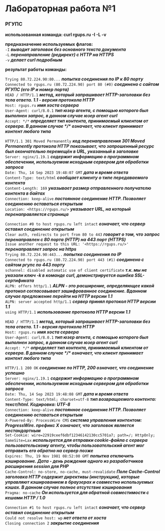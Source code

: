 # Лабораторная работа №1
### РГУПС
**использованная команда: curl rgups.ru -I -L -v**

**предназначение используемых флагов:**\
`-I` ***выводит заголовок без основного текста документа***\
`-L` ***перенаправление (редирект) с HTTP на HTTPS***\
`-v` ***делает curl подробным***

**результат работы команды:**

`Trying 80.72.224.90:80...` ***попытка соединения по IP к 80 порту***\
`Connected to rgups.ru (80.72.224.90) port 80 (#0)` ***соединено с сайтом РГУПС (его IP и номер порта)***\
`HEAD / HTTP/1.1` ***метод, который запрашивает HTTP-заголовки без тела ответа. 1.1 - версия протокола HTTP***\
`Host: rgups.ru` ***имя хоста сервера***\
`User-Agent: curl/8.0.1` ***тип юзер агента, с помощью которого был выполнен запрос, в данном случае юзер агент curl***\
`Accept: */*` ***определяет тип контента, принимаемый клиентом от сервера. В данном случае \*/\* означает, что клиент принимает контент любого типа*** 

`HTTP/1.1 301 Moved Permanently` ***код перенаправления 301 Moved Permanently протокола HTTP показывает, что запрошенный ресурс был окончательно перемещён в URL, указанный в заголовке***\
`Server: nginx/1.19.1` ***содержит информацию о программном обеспечении, используемом исходным сервером для обработки запроса***\
`Date: Thu, 14 Sep 2023 19:48:07 GMT` ***дата и время ответа***\
`Content-Type: text/html` ***сообщает клиенту о типе передаваемого контента***\
`Content-Length: 169` ***указывает размер отправленного получателю контента в байтах***\
`Connection: keep-alive` ***постоянное соединение HTTP. Позволяет соединению оставаться открытым***\
`Location: <https://rgups.ru/>` ***указывает URL, на который перенаправляется страница***

`Connection #0 to host rgups.ru left intact` ***означает, что сервер оставил соединение открытым***\
`Clear auth, redirects to port from 80 to 443` ***говорит о том, что запрос перенаправлен с 80 порта (HTTP) на 443 порт (HTTPS)***\
`Issue another request to this URL: '<https://rgups.ru/>'` ***перенаправляет запрос на https***\
`Trying 80.72.224.90:443...` ***попытка соединения по IP***\
`Connected to rgups.ru (80.72.224.90) port 443 (#1)` ***соединено с сайтом ргупс по 443 порту***\
`schannel: disabled automatic use of client certificate` ***т.к. мы не указали ключ -k в команде curl, демонстрируется ошибка SSL-сертификата***\
`ALPN: offers http/1.1` ***ALPN - это расширение, определяющее какой протокол согласовывает зашифрованное соединение. Вданном случае предложение перейти на HTTP версии 1.1***\
`ALPN: server accepted http/1.1` ***сервер принял протокол HTTP версии 1.1***\
`using HTTP/1.1` ***использование протокола HTTP версии 1.1***

`HEAD / HTTP/1.1` ***метод, который запрашивает HTTP-заголовки без тела ответа. 1.1 - версия протокола HTTP***\
`Host: rgups.ru` ***имя хоста сервера***\
`User-Agent: curl/8.0.1` ***тип юзер агента, с помощью которого был выполнен запрос, в данном случае юзер агент curl***\
`Accept: */*` ***определяет тип контента, принимаемый клиентом от сервера. В данном случае \*/\* означает, что клиент принимает контент любого типа***

`HTTP/1.1 200 OK` ***соединение по HTTP, 200 означает, что соединение успешно***\
`Server: nginx/1.19.1` ***содержит информацию о программном обеспечении, используемом исходным сервером для обработки запроса***\
`Date: Thu, 14 Sep 2023 19:48:08 GMT` ***дата и время ответа***\
`Content-Type: text/html; charset=utf-8` ***тип возвращаемого контента: текст/html. Кодировка: UTF-8***\
`Connection: keep-alive` ***постоянное соединение HTTP. Позволяет соединению оставаться открытым***\
`X-Powered-By: ProcessWire CMS` ***система управления контентом: ProgressWire. префикс X означает, что заголовок является нестандартным***\
`Set-Cookie: wire=22919ceef6dbf12346142130cc5701a7; path=/; HttpOnly; SameSite=Lax` ***используется для отправки cookie-файла с сервера пользовательскому агенту, чтобы пользовательский агент мог отправить его обратно на сервер позже***\
`Expires: Thu, 19 Nov 1981 08:52:00 GMT` ***попытка отключить кэширование. Дата - день рождения одного из разработчиков расширения session для PHP***\
`Cache-Control: no-store, no-cache, must-revalidate` ***Поле Cache-Control заголовка HTTP содержит директивы (инструкции), которые управляют кэшированием в браузерах и совместно используемых кэшах. В данном случае полное отсутствие кэширования***\
`Pragma: no-cache` ***Он используется для обратной совместимости с кешами HTTP / 1.0***

`Connection #1 to host rgups.ru left intact` ***означает, что сервер оставил соединение открытым***\
`Could not resolve host: wp` ***нет ответа от хоста***\
`Closing connection 2` ***закрытие соединения***
